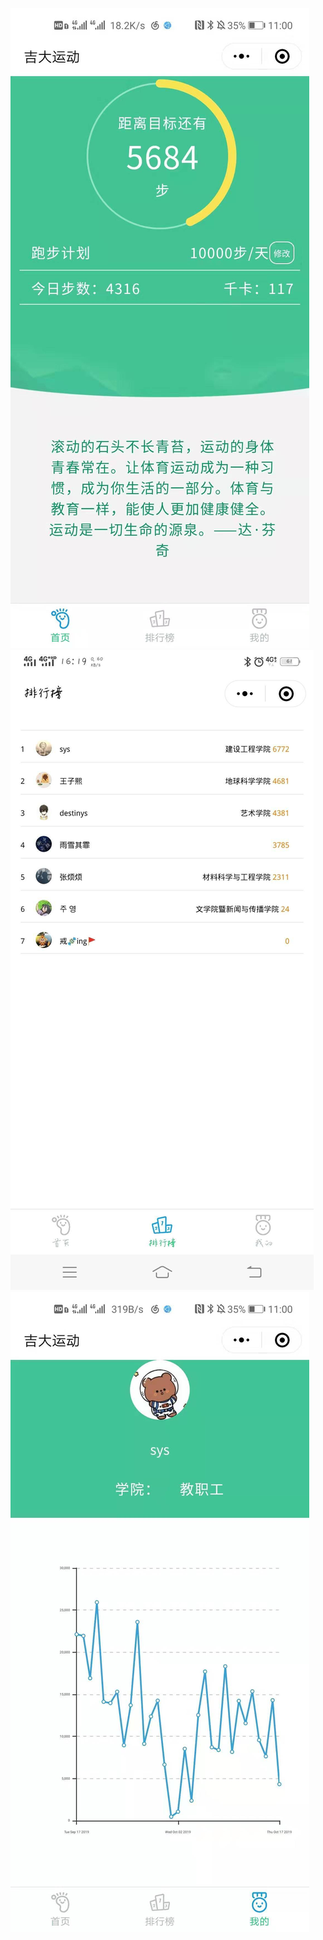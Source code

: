 <img src="imgs/r1.jpg"  style="width:300px height:400px"/><img src="imgs/r2.jpg"  style="width:300px height:400px"/><img src="imgs/r3.jpg"  style="width:300px height:400px"/>



